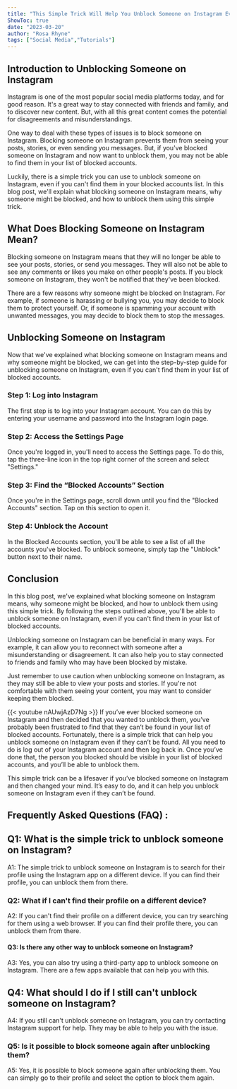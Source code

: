 ```yaml
---
title: "This Simple Trick Will Help You Unblock Someone on Instagram Even If They Can't Be Found!"
ShowToc: true 
date: "2023-03-20"
author: "Rosa Rhyne" 
tags: ["Social Media","Tutorials"]
---
```

## Introduction to Unblocking Someone on Instagram

Instagram is one of the most popular social media platforms today, and for good reason. It's a great way to stay connected with friends and family, and to discover new content. But, with all this great content comes the potential for disagreements and misunderstandings.

One way to deal with these types of issues is to block someone on Instagram. Blocking someone on Instagram prevents them from seeing your posts, stories, or even sending you messages. But, if you've blocked someone on Instagram and now want to unblock them, you may not be able to find them in your list of blocked accounts. 

Luckily, there is a simple trick you can use to unblock someone on Instagram, even if you can't find them in your blocked accounts list. In this blog post, we'll explain what blocking someone on Instagram means, why someone might be blocked, and how to unblock them using this simple trick. 

## What Does Blocking Someone on Instagram Mean?

Blocking someone on Instagram means that they will no longer be able to see your posts, stories, or send you messages. They will also not be able to see any comments or likes you make on other people's posts. If you block someone on Instagram, they won't be notified that they've been blocked. 

There are a few reasons why someone might be blocked on Instagram. For example, if someone is harassing or bullying you, you may decide to block them to protect yourself. Or, if someone is spamming your account with unwanted messages, you may decide to block them to stop the messages. 

## Unblocking Someone on Instagram

Now that we've explained what blocking someone on Instagram means and why someone might be blocked, we can get into the step-by-step guide for unblocking someone on Instagram, even if you can't find them in your list of blocked accounts. 

### Step 1: Log into Instagram

The first step is to log into your Instagram account. You can do this by entering your username and password into the Instagram login page. 

### Step 2: Access the Settings Page

Once you're logged in, you'll need to access the Settings page. To do this, tap the three-line icon in the top right corner of the screen and select "Settings." 

### Step 3: Find the “Blocked Accounts” Section

Once you're in the Settings page, scroll down until you find the "Blocked Accounts" section. Tap on this section to open it. 

### Step 4: Unblock the Account

In the Blocked Accounts section, you'll be able to see a list of all the accounts you've blocked. To unblock someone, simply tap the "Unblock" button next to their name.

## Conclusion

In this blog post, we've explained what blocking someone on Instagram means, why someone might be blocked, and how to unblock them using this simple trick. By following the steps outlined above, you'll be able to unblock someone on Instagram, even if you can't find them in your list of blocked accounts. 

Unblocking someone on Instagram can be beneficial in many ways. For example, it can allow you to reconnect with someone after a misunderstanding or disagreement. It can also help you to stay connected to friends and family who may have been blocked by mistake. 

Just remember to use caution when unblocking someone on Instagram, as they may still be able to view your posts and stories. If you're not comfortable with them seeing your content, you may want to consider keeping them blocked.

{{< youtube nAUwjAzD7Ng >}} 
If you’ve ever blocked someone on Instagram and then decided that you wanted to unblock them, you’ve probably been frustrated to find that they can’t be found in your list of blocked accounts. Fortunately, there is a simple trick that can help you unblock someone on Instagram even if they can’t be found. All you need to do is log out of your Instagram account and then log back in. Once you’ve done that, the person you blocked should be visible in your list of blocked accounts, and you’ll be able to unblock them. 

This simple trick can be a lifesaver if you’ve blocked someone on Instagram and then changed your mind. It’s easy to do, and it can help you unblock someone on Instagram even if they can’t be found.

## Frequently Asked Questions (FAQ) :
<h2>Q1: What is the simple trick to unblock someone on Instagram? </h2>

A1: The simple trick to unblock someone on Instagram is to search for their profile using the Instagram app on a different device. If you can find their profile, you can unblock them from there. 

<h3>Q2: What if I can't find their profile on a different device? </h3>

A2: If you can't find their profile on a different device, you can try searching for them using a web browser. If you can find their profile there, you can unblock them from there. 

<h4>Q3: Is there any other way to unblock someone on Instagram? </h4>

A3: Yes, you can also try using a third-party app to unblock someone on Instagram. There are a few apps available that can help you with this. 

<h2>Q4: What should I do if I still can't unblock someone on Instagram? </h2>

A4: If you still can't unblock someone on Instagram, you can try contacting Instagram support for help. They may be able to help you with the issue.

<h3>Q5: Is it possible to block someone again after unblocking them? </h3>

A5: Yes, it is possible to block someone again after unblocking them. You can simply go to their profile and select the option to block them again.


